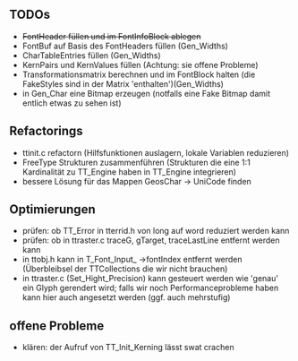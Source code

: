 ## TODOs
- ~~FontHeader füllen und im FontInfoBlock ablegen~~
- FontBuf auf Basis des FontHeaders füllen (Gen_Widths)
- CharTableEntries füllen (Gen_Widths)
- KernPairs und KernValues füllen (Achtung: sie offene Probleme)
- Transformationsmatrix berechnen und im FontBlock halten (die FakeStyles sind in der Matrix 'enthalten')(Gen_Widths)
- in Gen_Char eine Bitmap erzeugen (notfalls eine Fake Bitmap damit entlich etwas zu sehen ist)

## Refactorings
- ttinit.c refactorn (Hilfsfunktionen auslagern, lokale Variablen reduzieren)
- FreeType Strukturen zusammenführen (Strukturen die eine 1:1 Kardinalität zu TT_Engine haben in TT_Engine integrieren)
- bessere Lösung für das Mappen GeosChar -> UniCode finden

## Optimierungen
- prüfen: ob TT_Error in tterrid.h von long auf word reduziert werden kann
- prüfen: ob in ttraster.c traceG, gTarget, traceLastLine entfernt werden kann
- in ttobj.h kann in T_Font_Input_ ->fontIndex entfernt werden (Überbleibsel der TTCollections die wir nicht brauchen)
- in ttraster.c (Set_Hight_Precision) kann gesteuert werden wie 'genau' ein Glyph gerendert wird; falls wir noch Performanceprobleme haben kann hier auch angesetzt werden (ggf. auch mehrstufig)

## offene Probleme
- klären: der Aufruf von TT_Init_Kerning lässt swat crachen

